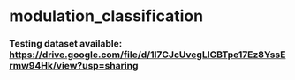 # modulation_classification

### Testing dataset available: https://drive.google.com/file/d/1I7CJcUvegLIGBTpe17Ez8YssErmw94Hk/view?usp=sharing

